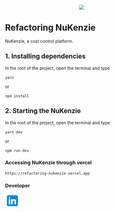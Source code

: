 <p align="center">
    <img src="https://img.shields.io/badge/react-18.2.0-blue">
</p>

# Refactoring NuKenzie

NuKenzie, a cost control platform.

## 1. Installing dependencies

In the root of the project, open the terminal and type

```
yarn
```

or

```
npm install
```

## 2. Starting the NuKenzie

In the root of the project, open the terminal and type

```
yarn dev
```

or

```
npm run dev
```

### Accessing NuKenzie through vercel

```
https://refactoring-nukenzie.vercel.app
```

### Developer

<a href="https://www.linkedin.com/in/rodrigo-de-jesus-silva">
    <img src="src/assets/icon-linkedin.png" />
</a>
